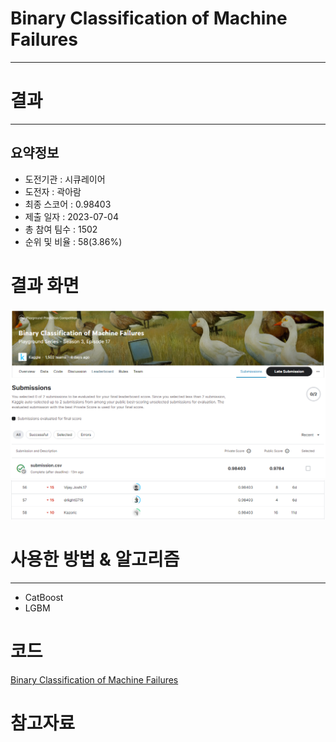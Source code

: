 # Binary Classification of Machine Failures
***
# 결과
***
## 요약정보
- 도전기관 : 시큐레이어
- 도전자 : 곽아람
- 최종 스코어 : 0.98403
- 제출 일자 : 2023-07-04
- 총 참여 팀수 : 1502
- 순위 및 비율 : 58(3.86%)

# 결과 화면
<img src="https://github.com/Arammmmm/kaggle/blob/fec49b83c8f493fcb62b61aaa3f0ffb863fa3822/Binary%20Classification%20of%20Machine%20Failures/img/score.png">
<img src="https://github.com/Arammmmm/kaggle/blob/1e3472c25bfe9a82fcfb4504c757dc3a301f44ff/Binary%20Classification%20of%20Machine%20Failures/img/leaderboard.png">

# 사용한 방법 & 알고리즘
***
- CatBoost
- LGBM

# 코드
[Binary Classification of Machine Failures](https://github.com/Arammmmm/kaggle/blob/cf6609f886100a99dce7611fa123a563abd189fa/Binary%20Classification%20of%20Machine%20Failures/Binary_Classification_of_Machine_Failures.ipynb)
# 참고자료
